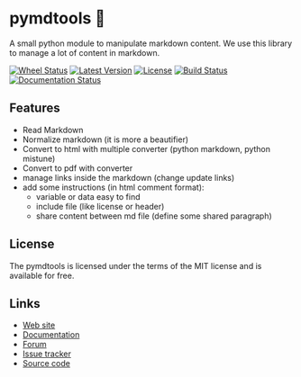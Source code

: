 pymdtools 🐸
============

A small python module to manipulate markdown content.
We use this library to manage a lot of content in markdown.

[![Wheel Status](https://img.shields.io/pypi/wheel/pymdtools.svg?style=flat)](https://pypi.python.org/pypi/pymdtools/)
[![Latest Version](https://img.shields.io/pypi/v/pymdtools.svg?style=flat)](https://pypi.python.org/pypi/pymdtools/)
[![License](https://img.shields.io/github/license/IIXIXII/pymdtools.svg?style=flat)](https://github.com/IIXIXII/pymdtools/blob/master/LICENSE.md)
[![Build Status](https://img.shields.io/travis/IIXIXII/pymdtools/master.svg?style=flat)](https://travis-ci.org/IIXIXII/pymdtools)
[![Documentation Status](https://img.shields.io/readthedocs/pymdtools.svg?style=flat)](https://pymdtools.readthedocs.io/en/latest/?badge=latest)

Features
--------

* Read Markdown
* Normalize markdown (it is more a beautifier)
* Convert to html with multiple converter (python markdown, python mistune)
* Convert to pdf with converter
* manage links inside the markdown (change update links)
* add some instructions (in html comment format):
  + variable or data easy to find
  + include file (like license or header)
  + share content between md file (define some shared paragraph)

License
-------

The pymdtools is licensed under the terms of the MIT license and is available for free.

## Links

* [Web site](https://aimeos.org/integrations/typo3-shop-extension/)
* [Documentation](https://aimeos.org/docs/TYPO3)
* [Forum](https://aimeos.org/help/typo3-extension-f16/)
* [Issue tracker](https://github.com/aimeos/aimeos-typo3/issues)
* [Source code](https://github.com/aimeos/aimeos-typo3)